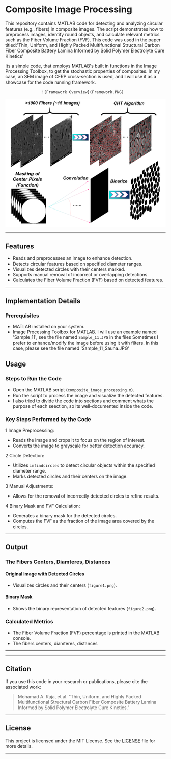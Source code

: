 # Composite Image Processing  

This repository contains MATLAB code for detecting and analyzing circular features (e.g., fibers) in composite images. The script demonstrates how to preprocess images, identify round objects, and calculate relevant metrics such as the Fiber Volume Fraction (FVF). This code was used in the paper titled:'Thin, Uniform, and Highly Packed Multifunctional Structural Carbon Fiber Composite Battery Lamina Informed by Solid Polymer Electrolyte Cure Kinetics'

Its a simple code, that employs MATLAB's built in functions in the Image Processing Toolbox, to get the stochastic properties of composites. In my case, an SEM image of CFRP cross-section is used, and I will use it as a showcase for the code running framework.


                    ![Framework Overview](Framework.PNG)

  <div align="center">
  <img src="Framework.PNG" alt="Framework Overview" />
</div>


---

## Features  
- Reads and preprocesses an image to enhance detection.  
- Detects circular features based on specified diameter ranges.  
- Visualizes detected circles with their centers marked.  
- Supports manual removal of incorrect or overlapping detections.  
- Calculates the Fiber Volume Fraction (FVF) based on detected features.  

---

## Implementation Details  

### Prerequisites  
- MATLAB installed on your system.  
- Image Processing Toolbox for MATLAB.
I will use an example named 'Sample_11', see the file named `Sample_11.JPG` in the files
Sometimes I prefer to enhance/modify the image before using it with filters. In this case, please see the file named 'Sample_11_Sauna.JPG'


## Usage  

### Steps to Run the Code  
- Open the MATLAB script (`composite_image_processing.m`).  
- Run the script to process the image and visualize the detected features.
- I also tried to divide the code into sections and comment whats the purpose of each seection, so its well-documented inside the code. 

### Key Steps Performed by the Code  

1 Image Preprocessing:  
- Reads the image and crops it to focus on the region of interest.  
- Converts the image to grayscale for better detection accuracy.  

2 Circle Detection:  
- Utilizes `imfindcircles` to detect circular objects within the specified diameter range.  
- Marks detected circles and their centers on the image.  

3 Manual Adjustments:  
- Allows for the removal of incorrectly detected circles to refine results.  

4 Binary Mask and FVF Calculation:  
- Generates a binary mask for the detected circles.  
- Computes the FVF as the fraction of the image area covered by the circles.  

---

## Output  

### The Fibers Centers, Diamteres, Distances    
#### Original Image with Detected Circles  
- Visualizes circles and their centers (`figure1.png`).  
#### Binary Mask  
- Shows the binary representation of detected features (`figure2.png`).  

### Calculated Metrics  
- The Fiber Volume Fraction (FVF) percentage is printed in the MATLAB console.
- The fibers centers, diamteres, distances 
---

---

## Citation  

If you use this code in your research or publications, please cite the associated work:
> Mohamad A. Raja, et al. "Thin, Uniform, and Highly Packed Multifunctional Structural Carbon Fiber Composite Battery Lamina Informed by Solid Polymer Electrolyte Cure Kinetics."  

---

## License  

This project is licensed under the MIT License. See the [LICENSE](LICENSE) file for more details.  

---
